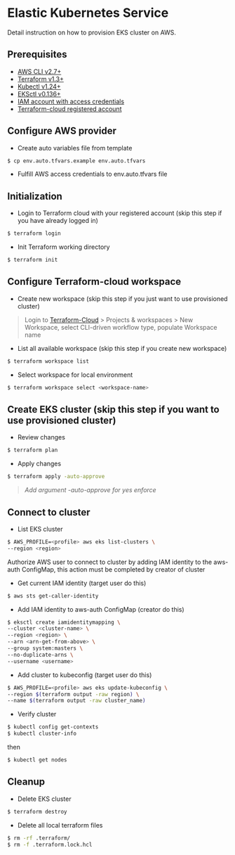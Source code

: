 # Elastic Kubernetes Service
Detail instruction on how to provision EKS cluster on AWS.

## Prerequisites
- [AWS CLI v2.7+](https://docs.aws.amazon.com/cli/latest/userguide/getting-started-install.html)
- [Terraform v1.3+](https://developer.hashicorp.com/terraform/downloads)
- [Kubectl v1.24+](https://kubernetes.io/docs/tasks/tools/install-kubectl-linux/)
- [EKSctl v0.136+](https://docs.aws.amazon.com/eks/latest/userguide/eksctl.html)
- [IAM account with access credentials](https://console.aws.amazon.com)
- [Terraform-cloud registered account](https://app.terraform.io/session)

## Configure AWS provider
- Create auto variables file from template
```bash
$ cp env.auto.tfvars.example env.auto.tfvars
```

- Fulfill AWS access credentials to env.auto.tfvars file

## Initialization
- Login to Terraform cloud with your registered account (skip this step if you have already logged in)
```bash
$ terraform login
```

- Init Terraform working directory
```bash
$ terraform init
```

## Configure Terraform-cloud workspace
- Create new workspace (skip this step if you just want to use provisioned cluster) 
>   Login to [Terraform-Cloud](https://app.terraform.io/) > Projects & workspaces > New Workspace, select CLI-driven workflow type, populate Workspace name


- List all available workspace (skip this step if you create new workspace)
```bash
$ terraform workspace list
```

- Select workspace for local environment
```bash
$ terraform workspace select <workspace-name>
```

## Create EKS cluster (skip this step if you want to use provisioned cluster)
- Review changes
```bash
$ terraform plan
```

- Apply changes
```bash
$ terraform apply -auto-approve
```

>   *Add argument -auto-approve for yes enforce*

## Connect to cluster
- List EKS cluster
```bash
$ AWS_PROFILE=<profile> aws eks list-clusters \
--region <region>
```

Authorize AWS user to connect to cluster by adding IAM identity to the aws-auth ConfigMap, this action must be completed by creator of cluster

- Get current IAM identity (target user do this)

```bash
$ aws sts get-caller-identity
```

- Add IAM identity to aws-auth ConfigMap (creator do this)
```bash
$ eksctl create iamidentitymapping \
--cluster <cluster-name> \
--region <region> \
--arn <arn-get-from-above> \
--group system:masters \
--no-duplicate-arns \
--username <username>
```

- Add cluster to kubeconfig (target user do this)
```bash
$ AWS_PROFILE=<profile> aws eks update-kubeconfig \
--region $(terraform output -raw region) \
--name $(terraform output -raw cluster_name)
```

- Verify cluster
```bash
$ kubectl config get-contexts
$ kubectl cluster-info
```

then

```bash
$ kubectl get nodes
```

## Cleanup 
* Delete EKS cluster
```bash
$ terraform destroy
```

* Delete all local terraform files
```bash
$ rm -rf .terraform/
$ rm -f .terraform.lock.hcl
```
